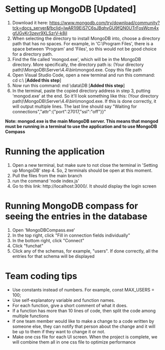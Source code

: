 # Setting up MongoDB [Updated]
1. Download it here: https://www.mongodb.com/try/download/community?tck=docs_server&fbclid=IwAR1l9EjS7C6sJBqhvGU9fQN0UTrFosWcm4xgfJGvKr3zevr9XLSzrV-k8jI
2. When selecting the directory to install MongoDB into, choose a directory path that has no spaces. For example, in 'C:\Program Files', there is a space between 'Program' and 'Files', so this would not be good choice for a directory path. 
3. Find the file called 'mongod.exe', which will be in the MongoDB directory. More specifically, the directory path is: (Your directory path)\MongoDB\Server\4.4\bin\mongod.exe. Copy this file path
4. Open Visual Studio Code, open a new terminal and run this command: cd c:\ [**Added this step**]
5. Now run this command: md \data\DB [**Added this step**]
6. In the terminal, paste the copied directory address in step 3, putting 'mongod.exe' at the end. So it'll look something like this:
(Your directory path)\MongoDB\Server\4.4\bin\mongod.exe. If this is done correctly, it will output multiple lines. The last line should say 
"Waiting for connections","attr":{"port":27017,"ssl":"off"}}"

**Note: mongod.exe is the main MongoDB server. This means that mongod must be running in a terminal to use the application and to use MongoDB Compass**

# Running the application
1. Open a new terminal, but make sure to not close the terminal in 'Setting up MongoDB' step 4. So, 2 terminals should be open at this moment.
1. Pull the files from the main branch
2. run the command 'node index.js'
3. Go to this link: http://localhost:3000/. It should display the login screen

# Running MongoDB compass for seeing the entries in the database
1. Open 'MongoDBCompass.exe'
2. In the top right, click "Fill in connection fields individually"
3. In the bottom right, click "Connect"
4. Click "funchat"
5. Click any of the schemas, for example, "users". If done correctly, all the entries for that schema will be displayed

# Team coding tips
* Use constants instead of numbers. For example, const MAX_USERS = 100;
* Use self-explanatory variable and function names.
* For each function, give a short comment of what it does.
* If a function has more than 10 lines of code, then split the code among multiple functions
* If one team member would like to make a change to a code written by someone else, they can notify that person about the change and it will be up to them if they want to change it or not.
* Make one css file for each UI screen. When the project is complete, we will combine them all in one css file to optimize performance
